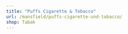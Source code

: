 ```yaml
---
title: "Puffs Cigarette & Tobacco"
url: /mansfield/puffs-cigarette-und-tobacco/
shop: Tabak
---
```

